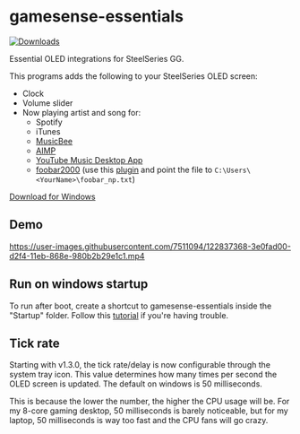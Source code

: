 # gamesense-essentials
[![Downloads](https://img.shields.io/github/downloads/mtricht/gamesense-essentials/total.svg)](https://github.com/mtricht/gamesense-essentials/releases)

Essential OLED integrations for SteelSeries GG.

This programs adds the following to your SteelSeries OLED screen:

- Clock
- Volume slider
- Now playing artist and song for:
  - Spotify
  - iTunes
  - [MusicBee](https://getmusicbee.com/)
  - [AIMP](https://www.aimp.ru/) 
  - [YouTube Music Desktop App](https://ytmdesktop.app/)
  - [foobar2000](https://www.foobar2000.org/) (use this [plugin](https://skipyrich.com/wiki/Foobar2000:Now_Playing_Simple) and point the file to `C:\Users\<YourName>\foobar_np.txt`)

[Download for Windows](https://github.com/mtricht/gamesense-essentials/releases/download/1.10.0/gamesense-essentials-1.10.0.msi)  

## Demo
https://user-images.githubusercontent.com/7511094/122837368-3e0fad00-d2f4-11eb-868e-980b2b29e1c1.mp4

## Run on windows startup
To run after boot, create a shortcut to gamesense-essentials inside the "Startup" folder. Follow this [tutorial](https://www.howtogeek.com/208224/how-to-add-programs-files-and-folders-to-system-startup-in-windows-8.1/) if you're having trouble.

## Tick rate
Starting with v1.3.0, the tick rate/delay is now configurable through the system tray icon. This value determines how many times per second the OLED screen is updated.
The default on windows is 50 milliseconds.

This is because the lower the number, the higher the CPU usage will be. For my 8-core gaming desktop, 50 milliseconds is barely noticeable, but for my laptop, 50 milliseconds is way too fast and the CPU fans will go crazy.   
